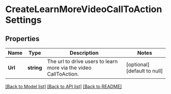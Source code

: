# CreateLearnMoreVideoCallToActionSettings

## Properties
Name | Type | Description | Notes
------------ | ------------- | ------------- | -------------
**Url** | **string** | The url to drive users to learn more via the video CallToAction. | [optional] [default to null]

[[Back to Model list]](../README.md#documentation-for-models) [[Back to API list]](../README.md#documentation-for-api-endpoints) [[Back to README]](../README.md)

